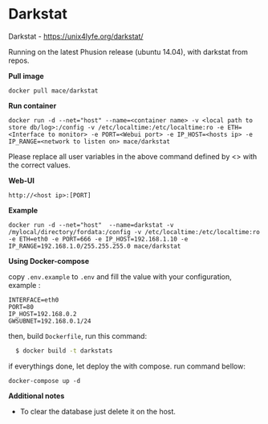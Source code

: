 Darkstat
==========================


Darkstat - https://unix4lyfe.org/darkstat/



Running on the latest Phusion release (ubuntu 14.04), with darkstat from repos.

**Pull image**

```
docker pull mace/darkstat
```

**Run container**

```
docker run -d --net="host" --name=<container name> -v <local path to store db/log>:/config -v /etc/localtime:/etc/localtime:ro -e ETH=<Interface to monitor> -e PORT=<Webui port> -e IP_HOST=<hosts ip> -e IP_RANGE=<network to listen on> mace/darkstat
```
Please replace all user variables in the above command defined by <> with the correct values.

**Web-UI**

```
http://<host ip>:[PORT]
```

**Example**

```
docker run -d --net="host"  --name=darkstat -v /mylocal/directory/fordata:/config -v /etc/localtime:/etc/localtime:ro -e ETH=eth0 -e PORT=666 -e IP_HOST=192.168.1.10 -e IP_RANGE=192.168.1.0/255.255.255.0 mace/darkstat
```

**Using Docker-compose**

copy `.env.example` to `.env` and fill the value with your configuration, example :
```.env
INTERFACE=eth0
PORT=80
IP_HOST=192.168.0.2
GWSUBNET=192.168.0.1/24
```

then, build `Dockerfile`, run this command:
```sh
  $ docker build -t darkstats
```

if everythings done, let deploy the with compose. run command bellow:
```
docker-compose up -d
```

**Additional notes**

* To clear the database just delete it on the host.
